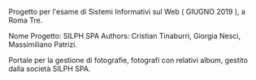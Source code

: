 Progetto per l'esame di Sistemi Informativi sul Web ( GIUGNO 2019 ), a Roma Tre.

Nome Progetto: SILPH SPA
Authors: Cristian Tinaburri, Giorgia Nesci, Massimiliano Patrizi.

Portale per la gestione di fotografie, fotografi con relativi album, gestito dalla società SILPH SPA.
